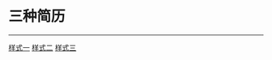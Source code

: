 # 三种简历
***
[样式一](https://tianyuny.github.io/IFE/lingjichuxueyuan/task5and6/pages/resume_1.html)
[样式二](https://tianyuny.github.io/IFE/lingjichuxueyuan/task5and6/pages/resume_2.html)
[样式三](https://tianyuny.github.io/IFE/lingjichuxueyuan/task5and6/resume.html)
